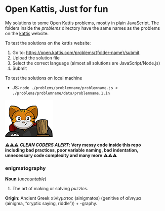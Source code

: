 # Open Kattis, Just for fun

My solutions to some Open Kattis problems, mostly in plain JavaScript. The folders inside the _problems_ directory have the same names as the problems on the [kattis](https://open.kattis.com) website. 

To test the solutions on the kattis website:
1. Go to: https://open.kattis.com/problems/{folder-name}/submit
2. Upload the solution file
3. Select the correct language (almost all solutions are JavaScript/Node.js)
4. Submit

To test the solutions on local machine
- JS: `node ./problems/problemname/problemname.js < ./problems/problemname/data/problemname.1.in`

![kattis logo](/assets/kattis-site-logo.png)

⚠️⚠️⚠️ **_CLEAN CODERS ALERT_: Very messy code inside this repo including bad practices, poor variable naming, bad indentation, unnecessary code complexity and many more** ⚠️⚠️⚠️

### enigmatography
**Noun** (_uncountable_)
1. The art of making or solving _puzzles_.

**Origin**: Ancient Greek αἰνίγματος (ainigmatos) (genitive of αἴνιγμα (ainigma, “cryptic saying, riddle”)) +‎ -graphy.
